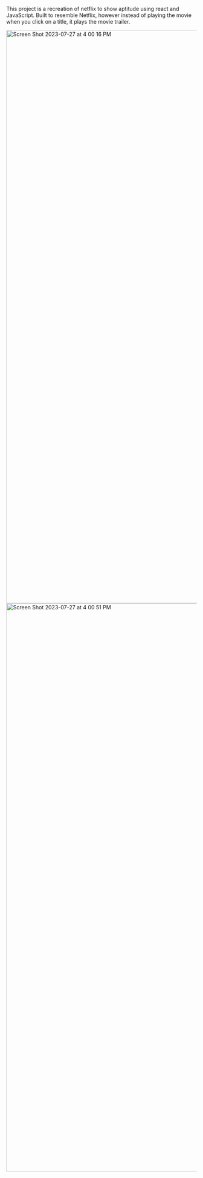 This project is a recreation of netflix to show aptitude using react and JavaScript. Built to resemble Netflix, however instead of playing the movie when you click on a title, it plays the movie trailer. 

<img width="1511" alt="Screen Shot 2023-07-27 at 4 00 16 PM" src="https://github.com/JustinChuangGit/netflixClone/assets/80928888/d40a6406-3abe-49f3-89fa-b7df9a321040">


<img width="1498" alt="Screen Shot 2023-07-27 at 4 00 51 PM" src="https://github.com/JustinChuangGit/netflixClone/assets/80928888/62914119-7ed5-4fe5-973a-fced87b65b30">

